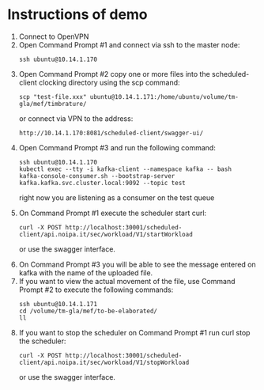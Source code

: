 # Instructions of demo

<ol>
  <li>Connect to OpenVPN</li>
  <li>Open Command Prompt #1 and connect via ssh to the master node: 

    ssh ubuntu@10.14.1.170

  </li>
  <li>Open Command Prompt #2 copy one or more files into the scheduled-client clocking directory using the scp command: 

    scp "test-file.xxx" ubuntu@10.14.1.171:/home/ubuntu/volume/tm-gla/mef/timbrature/

or connect via VPN to the address:

    http://10.14.1.170:8081/scheduled-client/swagger-ui/
      
  </li>
  <li>Open Command Prompt #3 and run the following command:
        
    ssh ubuntu@10.14.1.170
    kubectl exec --tty -i kafka-client --namespace kafka -- bash
    kafka-console-consumer.sh --bootstrap-server kafka.kafka.svc.cluster.local:9092 --topic test 

  right now you are listening as a consumer on the test queue

  </li>
  <li>On Command Prompt #1 execute the scheduler start curl:
        
    curl -X POST http://localhost:30001/scheduled-client/api.noipa.it/sec/workload/V1/startWorkload

or use the swagger interface.
  
  </li>
  <li>On Command Prompt #3 you will be able to see the message entered on kafka with the name of the uploaded file.</li>
  <li>If you want to view the actual movement of the file, use Command Prompt #2 to execute the following commands:

    ssh ubuntu@10.14.1.171
    cd /volume/tm-gla/mef/to-be-elaborated/
    ll

  </li>
  <li>If you want to stop the scheduler on Command Prompt #1 run curl stop the scheduler: 
    
    curl -X POST http://localhost:30001/scheduled-client/api.noipa.it/sec/workload/V1/stopWorkload

or use the swagger interface.
  
  </li>
    
</ol>
